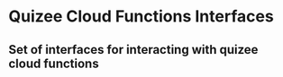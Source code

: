 # Quizee Cloud Functions Interfaces
## Set of interfaces for interacting with quizee cloud functions
